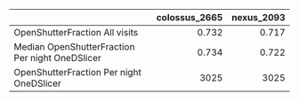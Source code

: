 |                                                 |   colossus_2665 |   nexus_2093 |
|:------------------------------------------------|----------------:|-------------:|
| OpenShutterFraction All visits                  |           0.732 |        0.717 |
| Median OpenShutterFraction Per night OneDSlicer |           0.734 |        0.722 |
| OpenShutterFraction Per night OneDSlicer        |        3025     |     3025     |
